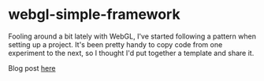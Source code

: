 webgl-simple-framework
======================

Fooling around a bit lately with WebGL, I've started following a pattern when setting up a project. It's been pretty handy to copy code from one experiment to the next, so I thought I'd put together a template and share it.

Blog post [here](http://tinythunk.com/blog/2013/aug/23/simple-framework-webgl/)
